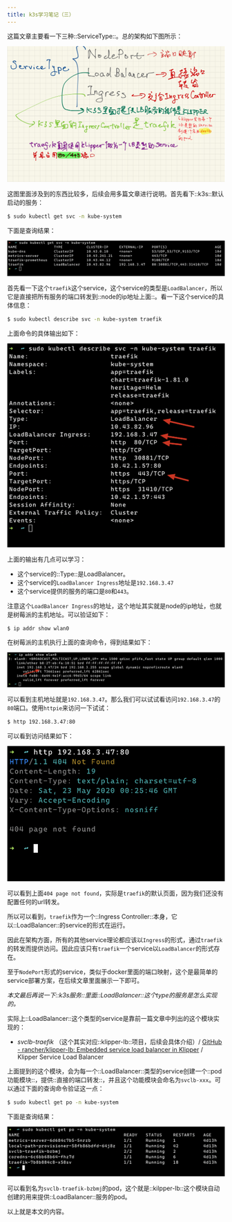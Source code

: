 ```yaml
---
title: k3s学习笔记（三）
---
```


这篇文章主要看一下三种::ServiceType::。总的架构如下图所示：

![](https://raw.githubusercontent.com/liweinan/blogpic2020_ii/master/may23/218931590120050_.pic_hd.jpg)

这图里面涉及到的东西比较多，后续会用多篇文章进行说明。首先看下::k3s::默认启动的服务：

```bash
$ sudo kubectl get svc -n kube-system
```

下面是查询结果：

![](https://raw.githubusercontent.com/liweinan/blogpic2020_ii/master/may23/15475483-C525-4F52-A795-8543D4E37E60.png)

首先看一下这个`traefik`这个service，这个service的类型是`LoadBalancer`，所以它是直接把所有服务的端口转发到::node的ip地址上面::。看一下这个service的具体信息：

```bash
$ sudo kubectl describe svc -n kube-system traefik
```

上面命令的具体输出如下：

![](https://raw.githubusercontent.com/liweinan/blogpic2020_ii/master/may23/0EDA9413-7734-4F6F-8A51-CAAC0152670C.png)

上面的输出有几点可以学习：

* 这个service的::Type::是LoadBalancer。
* 这个service的`LoadBalancer Ingress`地址是`192.168.3.47`
* 这个service提供的服务的端口是`80`和`443`。

注意这个`LoadBalancer Ingress`的地址，这个地址其实就是node的ip地址，也就是树莓派的主机地址。可以验证如下：

```bash
$ ip addr show wlan0
```

在树莓派的主机执行上面的查询命令，得到结果如下：

![](https://raw.githubusercontent.com/liweinan/blogpic2020_ii/master/may23/C991085B-9C38-46F2-8F07-7A995ED70FDB.png)

可以看到主机地址就是`192.168.3.47`。那么我们可以试试看访问`192.168.3.47`的`80`端口。使用`httpie`来访问一下试试：

```bash
$ http 192.168.3.47:80
```

可以看到访问结果如下：

![](https://raw.githubusercontent.com/liweinan/blogpic2020_ii/master/may23/E3DF2361-66B9-4C8C-9412-0CD42F04CC4E.png)

可以看到上面`404 page not found`，实际是`traefik`的默认页面，因为我们还没有配置任何的url转发。

所以可以看到，`traefik`作为一个::Ingress Controller::本身，它以::LoadBalancer::的service的形式在运行。

因此在架构方面，所有的其他service理论都应该以`Ingress`的形式，通过`traefik`的转发而提供访问。因此应该只有`traefik`一个service以`LoadBalancer`的形式存在。

至于`NodePort`形式的service，类似于docker里面的端口映射，这个是最简单的service部署方案，在后续文章里面展示一下即可。

*本文最后再说一下::k3s服务::里面::LoadBalancer::这个type的服务是怎么实现的。*

实际上::LoadBalancer::这个类型的service是靠前一篇文章中列出的这个模块实现的：

* *svclb-traefik* （这个其实对应::klipper-lb::项目，后续会具体介绍）/ [GitHub - rancher/klipper-lb: Embedded service load balancer in Klipper](https://github.com/rancher/klipper-lb) / Klipper Service Load Balancer

上面提到的这个模块，会为每一个::LoadBalancer::类型的service创建一个::pod功能模块::，提供::直接的端口转发::，并且这个功能模块会命名为`svclb-xxx`。可以通过下面的查询命令验证这一点：

```bash
$ sudo kubectl get po -n kube-system
```

下面是查询结果：

![](https://raw.githubusercontent.com/liweinan/blogpic2020_ii/master/may23/8049AACA-934B-4003-B74C-148B38501436.png)

可以看到名为`svclb-traefik-bzbmj`的pod，这个就是::kilpper-lb::这个模块自动创建的用来提供::LoadBalancer::服务的pod。

以上就是本文的内容。



